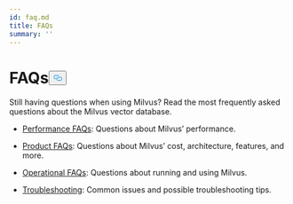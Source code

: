 ```yaml
---
id: faq.md
title: FAQs
summary: ''
---
```

<h1 id="FAQs" class="common-anchor-header">FAQs<button data-href="#FAQs" class="anchor-icon" translate="no">
      <svg translate="no"
        aria-hidden="true"
        focusable="false"
        height="20"
        version="1.1"
        viewBox="0 0 16 16"
        width="16"
      >
        <path
          fill="#0092E4"
          fill-rule="evenodd"
          d="M4 9h1v1H4c-1.5 0-3-1.69-3-3.5S2.55 3 4 3h4c1.45 0 3 1.69 3 3.5 0 1.41-.91 2.72-2 3.25V8.59c.58-.45 1-1.27 1-2.09C10 5.22 8.98 4 8 4H4c-.98 0-2 1.22-2 2.5S3 9 4 9zm9-3h-1v1h1c1 0 2 1.22 2 2.5S13.98 12 13 12H9c-.98 0-2-1.22-2-2.5 0-.83.42-1.64 1-2.09V6.25c-1.09.53-2 1.84-2 3.25C6 11.31 7.55 13 9 13h4c1.45 0 3-1.69 3-3.5S14.5 6 13 6z"
        ></path>
      </svg>
    </button></h1><p>Still having questions when using Milvus? Read the most frequently asked questions about the Milvus vector database.</p>
<ul>
<li><p><a href="/docs/it/performance_faq.md">Performance FAQs</a>: Questions about Milvus’ performance.</p></li>
<li><p><a href="/docs/it/product_faq.md">Product FAQs</a>: Questions about Milvus’ cost, architecture, features, and more.</p></li>
<li><p><a href="/docs/it/operational_faq.md">Operational FAQs</a>: Questions about running and using Milvus.</p></li>
<li><p><a href="/docs/it/troubleshooting.md">Troubleshooting</a>: Common issues and possible troubleshooting tips.</p></li>
</ul>
